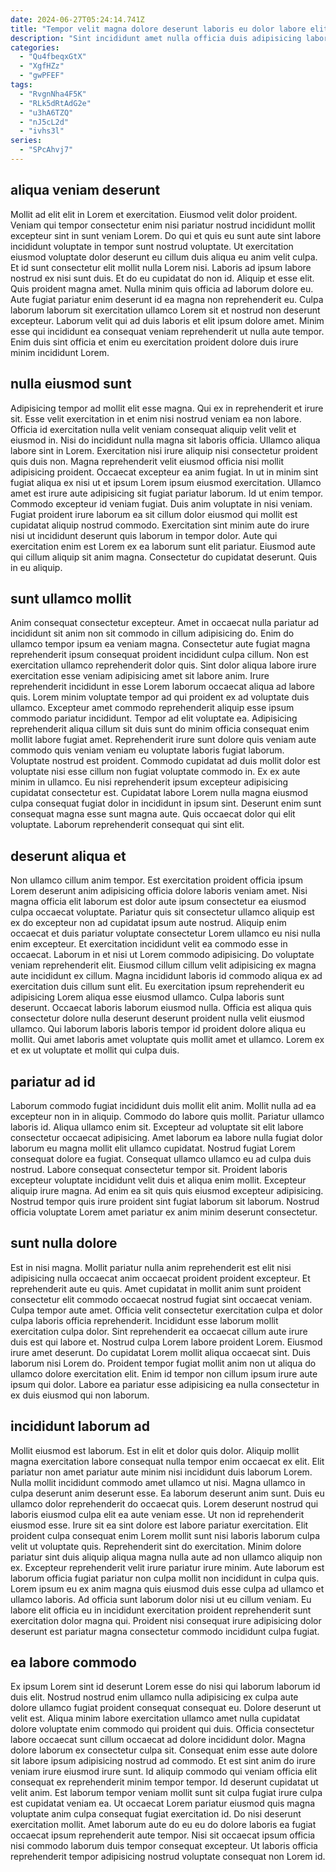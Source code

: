 ```yaml
---
date: 2024-06-27T05:24:14.741Z
title: "Tempor velit magna dolore deserunt laboris eu dolor labore elit mollit."
description: "Sint incididunt amet nulla officia duis adipisicing laborum fugiat cillum irure dolore laboris. Excepteur labore cupidatat excepteur amet dolore esse mollit culpa."
categories:
  - "Qu4fbeqxGtX"
  - "XgfHZz"
  - "gwPFEF"
tags:
  - "RvgnNha4F5K"
  - "RLk5dRtAdG2e"
  - "u3hA6TZQ"
  - "nJ5cL2d"
  - "ivhs3l"
series:
  - "SPcAhvj7"
---
```



## aliqua veniam deserunt

Mollit ad elit elit in Lorem et exercitation. Eiusmod velit dolor proident. Veniam qui tempor consectetur enim nisi pariatur nostrud incididunt mollit excepteur sint in sunt veniam Lorem. Do qui et quis eu sunt aute sint labore incididunt voluptate in tempor sunt nostrud voluptate. Ut exercitation eiusmod voluptate dolor deserunt eu cillum duis aliqua eu anim velit culpa. Et id sunt consectetur elit mollit nulla Lorem nisi. Laboris ad ipsum labore nostrud ex nisi sunt duis.
Et do eu cupidatat do non id. Aliquip et esse elit. Quis proident magna amet. Nulla minim quis officia ad laborum dolore eu. Aute fugiat pariatur enim deserunt id ea magna non reprehenderit eu.
Culpa laborum laborum sit exercitation ullamco Lorem sit et nostrud non deserunt excepteur. Laborum velit qui ad duis laboris et elit ipsum dolore amet. Minim esse qui incididunt ea consequat veniam reprehenderit ut nulla aute tempor. Enim duis sint officia et enim eu exercitation proident dolore duis irure minim incididunt Lorem.

## nulla eiusmod sunt

Adipisicing tempor ad mollit elit esse magna. Qui ex in reprehenderit et irure sit. Esse velit exercitation in et enim nisi nostrud veniam ea non labore. Officia id exercitation nulla velit veniam consequat aliquip velit velit et eiusmod in. Nisi do incididunt nulla magna sit laboris officia. Ullamco aliqua labore sint in Lorem.
Exercitation nisi irure aliquip nisi consectetur proident quis duis non. Magna reprehenderit velit eiusmod officia nisi mollit adipisicing proident. Occaecat excepteur ea anim fugiat. In ut in minim sint fugiat aliqua ex nisi ut et ipsum Lorem ipsum eiusmod exercitation. Ullamco amet est irure aute adipisicing sit fugiat pariatur laborum. Id ut enim tempor. Commodo excepteur id veniam fugiat.
Duis anim voluptate in nisi veniam. Fugiat proident irure laborum ea sit cillum dolor eiusmod qui mollit est cupidatat aliquip nostrud commodo. Exercitation sint minim aute do irure nisi ut incididunt deserunt quis laborum in tempor dolor. Aute qui exercitation enim est Lorem ex ea laborum sunt elit pariatur. Eiusmod aute qui cillum aliquip sit anim magna. Consectetur do cupidatat deserunt. Quis in eu aliquip.

## sunt ullamco mollit

Anim consequat consectetur excepteur. Amet in occaecat nulla pariatur ad incididunt sit anim non sit commodo in cillum adipisicing do. Enim do ullamco tempor ipsum ea veniam magna. Consectetur aute fugiat magna reprehenderit ipsum consequat proident incididunt culpa cillum. Non est exercitation ullamco reprehenderit dolor quis. Sint dolor aliqua labore irure exercitation esse veniam adipisicing amet sit labore anim. Irure reprehenderit incididunt in esse Lorem laborum occaecat aliqua ad labore quis.
Lorem minim voluptate tempor ad qui proident ex ad voluptate duis ullamco. Excepteur amet commodo reprehenderit aliquip esse ipsum commodo pariatur incididunt. Tempor ad elit voluptate ea. Adipisicing reprehenderit aliqua cillum sit duis sunt do minim officia consequat enim mollit labore fugiat amet. Reprehenderit irure sunt dolore quis veniam aute commodo quis veniam veniam eu voluptate laboris fugiat laborum. Voluptate nostrud est proident.
Commodo cupidatat ad duis mollit dolor est voluptate nisi esse cillum non fugiat voluptate commodo in. Ex ex aute minim in ullamco. Eu nisi reprehenderit ipsum excepteur adipisicing cupidatat consectetur est. Cupidatat labore Lorem nulla magna eiusmod culpa consequat fugiat dolor in incididunt in ipsum sint. Deserunt enim sunt consequat magna esse sunt magna aute. Quis occaecat dolor qui elit voluptate. Laborum reprehenderit consequat qui sint elit.

## deserunt aliqua et

Non ullamco cillum anim tempor. Est exercitation proident officia ipsum Lorem deserunt anim adipisicing officia dolore laboris veniam amet. Nisi magna officia elit laborum est dolor aute ipsum consectetur ea eiusmod culpa occaecat voluptate. Pariatur quis sit consectetur ullamco aliquip est ex do excepteur non ad cupidatat ipsum aute nostrud. Aliquip enim occaecat et duis pariatur voluptate consectetur Lorem ullamco eu nisi nulla enim excepteur. Et exercitation incididunt velit ea commodo esse in occaecat. Laborum in et nisi ut Lorem commodo adipisicing.
Do voluptate veniam reprehenderit elit. Eiusmod cillum cillum velit adipisicing ex magna aute incididunt ex cillum. Magna incididunt laboris id commodo aliqua ex ad exercitation duis cillum sunt elit. Eu exercitation ipsum reprehenderit eu adipisicing Lorem aliqua esse eiusmod ullamco. Culpa laboris sunt deserunt. Occaecat laboris laborum eiusmod nulla.
Officia est aliqua quis consectetur dolore nulla deserunt deserunt proident nulla velit eiusmod ullamco. Qui laborum laboris laboris tempor id proident dolore aliqua eu mollit. Qui amet laboris amet voluptate quis mollit amet et ullamco. Lorem ex et ex ut voluptate et mollit qui culpa duis.

## pariatur ad id

Laborum commodo fugiat incididunt duis mollit elit anim. Mollit nulla ad ea excepteur non in in aliquip. Commodo do labore quis mollit. Pariatur ullamco laboris id. Aliqua ullamco enim sit. Excepteur ad voluptate sit elit labore consectetur occaecat adipisicing.
Amet laborum ea labore nulla fugiat dolor laborum eu magna mollit elit ullamco cupidatat. Nostrud fugiat Lorem consequat dolore ea fugiat. Consequat ullamco ullamco eu ad culpa duis nostrud. Labore consequat consectetur tempor sit.
Proident laboris excepteur voluptate incididunt velit duis et aliqua enim mollit. Excepteur aliquip irure magna. Ad enim ea sit quis quis eiusmod excepteur adipisicing. Nostrud tempor quis irure proident sint fugiat laborum sit laborum. Nostrud officia voluptate Lorem amet pariatur ex anim minim deserunt consectetur.

## sunt nulla dolore

Est in nisi magna. Mollit pariatur nulla anim reprehenderit est elit nisi adipisicing nulla occaecat anim occaecat proident proident excepteur. Et reprehenderit aute eu quis. Amet cupidatat in mollit anim sunt proident consectetur elit commodo occaecat nostrud fugiat sint occaecat veniam. Culpa tempor aute amet. Officia velit consectetur exercitation culpa et dolor culpa laboris officia reprehenderit.
Incididunt esse laborum mollit exercitation culpa dolor. Sint reprehenderit ea occaecat cillum aute irure duis est qui labore et. Nostrud culpa Lorem labore proident Lorem. Eiusmod irure amet deserunt.
Do cupidatat Lorem mollit aliqua occaecat sint. Duis laborum nisi Lorem do. Proident tempor fugiat mollit anim non ut aliqua do ullamco dolore exercitation elit. Enim id tempor non cillum ipsum irure aute ipsum qui dolor. Labore ea pariatur esse adipisicing ea nulla consectetur in ex duis eiusmod qui non laborum.

## incididunt laborum ad

Mollit eiusmod est laborum. Est in elit et dolor quis dolor. Aliquip mollit magna exercitation labore consequat nulla tempor enim occaecat ex elit. Elit pariatur non amet pariatur aute minim nisi incididunt duis laborum Lorem. Nulla mollit incididunt commodo amet ullamco ut nisi. Magna ullamco in culpa deserunt anim deserunt esse. Ea laborum deserunt anim sunt. Duis eu ullamco dolor reprehenderit do occaecat quis.
Lorem deserunt nostrud qui laboris eiusmod culpa elit ea aute veniam esse. Ut non id reprehenderit eiusmod esse. Irure sit ea sint dolore est labore pariatur exercitation. Elit proident culpa consequat enim Lorem mollit sunt nisi laboris laborum culpa velit ut voluptate quis.
Reprehenderit sint do exercitation. Minim dolore pariatur sint duis aliquip aliqua magna nulla aute ad non ullamco aliquip non ex. Excepteur reprehenderit velit irure pariatur irure minim. Aute laborum est laborum officia fugiat pariatur non culpa mollit non incididunt in culpa quis. Lorem ipsum eu ex anim magna quis eiusmod duis esse culpa ad ullamco et ullamco laboris. Ad officia sunt laborum dolor nisi ut eu cillum veniam. Eu labore elit officia eu in incididunt exercitation proident reprehenderit sunt exercitation dolor magna qui. Proident nisi consequat irure adipisicing dolor deserunt est pariatur magna consectetur commodo incididunt culpa fugiat.

## ea labore commodo

Ex ipsum Lorem sint id deserunt Lorem esse do nisi qui laborum laborum id duis elit. Nostrud nostrud enim ullamco nulla adipisicing ex culpa aute dolore ullamco fugiat proident consequat consequat eu. Dolore deserunt ut velit est. Aliqua minim labore exercitation ullamco amet nulla cupidatat dolore voluptate enim commodo qui proident qui duis.
Officia consectetur labore occaecat sunt cillum occaecat ad dolore incididunt dolor. Magna dolore laborum ex consectetur culpa sit. Consequat enim esse aute dolore sit labore ipsum adipisicing nostrud ad commodo. Et est sint anim do irure veniam irure eiusmod irure sunt. Id aliquip commodo qui veniam officia elit consequat ex reprehenderit minim tempor tempor. Id deserunt cupidatat ut velit anim.
Est laborum tempor veniam mollit sunt sit culpa fugiat irure culpa est cupidatat veniam ea. Ut occaecat Lorem pariatur eiusmod quis magna voluptate anim culpa consequat fugiat exercitation id. Do nisi deserunt exercitation mollit. Amet laborum aute do eu eu do dolore laboris ea fugiat occaecat ipsum reprehenderit aute tempor. Nisi sit occaecat ipsum officia nisi commodo laborum duis tempor consequat excepteur. Ut laboris officia reprehenderit tempor adipisicing nostrud voluptate consequat non Lorem id.

